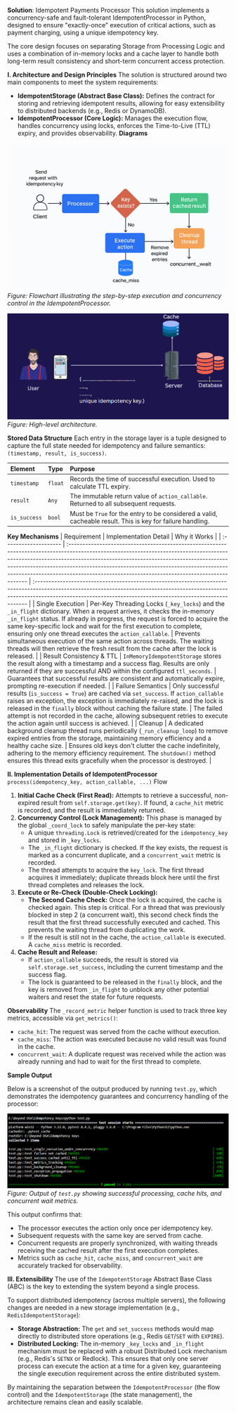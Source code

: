 ****Solution****: Idempotent Payments Processor
This solution implements a concurrency-safe and fault-tolerant IdempotentProcessor in Python, designed to ensure "exactly-once" execution of critical actions, such as payment charging, using a unique idempotency key.

The core design focuses on separating Storage from Processing Logic and uses a combination of in-memory locks and a cache layer to handle both long-term result consistency and short-term concurrent access protection.

**I. Architecture and Design Principles**
The solution is structured around two main components to meet the system requirements:

*   **IdempotentStorage (Abstract Base Class):** Defines the contract for storing and retrieving idempotent results, allowing for easy extensibility to distributed backends (e.g., Redis or DynamoDB).
*   **IdempotentProcessor (Core Logic):** Manages the execution flow, handles concurrency using locks, enforces the Time-to-Live (TTL) expiry, and provides observability.
**Diagrams**

![IdempotentProcessor Flowchart](./flowchart.png)
*Figure: Flowchart illustrating the step-by-step execution and concurrency control in the IdempotentProcessor.*

![System Architecture](./SYS.png)
*Figure: High-level architecture.*


**Stored Data Structure**
Each entry in the storage layer is a tuple designed to capture the full state needed for idempotency and failure semantics: `(timestamp, result, is_success)`.

| Element    | Type  | Purpose                                                                                                 |
| :--------- | :---- | :------------------------------------------------------------------------------------------------------ |
| `timestamp`  | `float` | Records the time of successful execution. Used to calculate TTL expiry.                                   |
| `result`     | `Any`   | The immutable return value of `action_callable`. Returned to all subsequent requests.                   |
| `is_success` | `bool`  | Must be `True` for the entry to be considered a valid, cacheable result. This is key for failure handling. |

**Key Mechanisms**
| Requirement           | Implementation Detail                                                                                                                                                                                                                                                                                                                                                                    | Why it Works                                                                                                                                                                                                                             |
| :-------------------- | :--------------------------------------------------------------------------------------------------------------------------------------------------------------------------------------------------------------------------------------------------------------------------------------------------------------------------------------------------------------------------------------- | :--------------------------------------------------------------------------------------------------------------------------------------------------------------------------------------------------------------------------------------- |
| Single Execution      | Per-Key Threading Locks (`_key_locks`) and the `_in_flight` dictionary. When a request arrives, it checks the in-memory `_in_flight` status. If already in progress, the request is forced to acquire the same key-specific lock and wait for the first execution to complete, ensuring only one thread executes the `action_callable`.                                                     | Prevents simultaneous execution of the same action across threads. The waiting threads will then retrieve the fresh result from the cache after the lock is released.                                                                      |
| Result Consistency & TTL | `InMemoryIdempotentStorage` stores the result along with a timestamp and a success flag. Results are only returned if they are successful AND within the configured `ttl_seconds`.                                                                                                                                                                                                       | Guarantees that successful results are consistent and automatically expire, prompting re-execution if needed.                                                                                                                            |
| Failure Semantics     | Only successful results (`is_success = True`) are cached via `set_success`. If `action_callable` raises an exception, the exception is immediately re-raised, and the lock is released in the `finally` block without caching the failure state.                                                                                                                                              | The failed attempt is not recorded in the cache, allowing subsequent retries to execute the action again until success is achieved.                                                                                                      |
| Cleanup               | A dedicated background cleanup thread runs periodically (`_run_cleanup_loop`) to remove expired entries from the storage, maintaining memory efficiency and a healthy cache size.                                                                                                                                                                                                           | Ensures old keys don't clutter the cache indefinitely, adhering to the memory efficiency requirement. The `shutdown()` method ensures this thread exits gracefully when the processor is destroyed.                                          |

**II. Implementation Details of IdempotentProcessor**
`process(idempotency_key, action_callable, ...)` Flow

1.  **Initial Cache Check (First Read):** Attempts to retrieve a successful, non-expired result from `self.storage.get(key)`. If found, a `cache_hit` metric is recorded, and the result is immediately returned.
2.  **Concurrency Control (Lock Management):** This phase is managed by the global `_coord_lock` to safely manipulate the per-key state:
    *   A unique `threading.Lock` is retrieved/created for the `idempotency_key` and stored in `_key_locks`.
    *   The `_in_flight` dictionary is checked. If the key exists, the request is marked as a concurrent duplicate, and a `concurrent_wait` metric is recorded.
    *   The thread attempts to acquire the `key_lock`. The first thread acquires it immediately; duplicate threads block here until the first thread completes and releases the lock.
3.  **Execute or Re-Check (Double-Check Locking):**
    *   **The Second Cache Check:** Once the lock is acquired, the cache is checked again. This step is critical. For a thread that was previously blocked in step 2 (a concurrent wait), this second check finds the result that the first thread successfully executed and cached. This prevents the waiting thread from duplicating the work.
    *   If the result is still not in the cache, the `action_callable` is executed. A `cache_miss` metric is recorded.
4.  **Cache Result and Release:**
    *   If `action_callable` succeeds, the result is stored via `self.storage.set_success`, including the current timestamp and the success flag.
    *   The lock is guaranteed to be released in the `finally` block, and the key is removed from `_in_flight` to unblock any other potential waiters and reset the state for future requests.

**Observability**
The `_record_metric` helper function is used to track three key metrics, accessible via `get_metrics()`:
*   `cache_hit`: The request was served from the cache without execution.
*   `cache_miss`: The action was executed because no valid result was found in the cache.
*   `concurrent_wait`: A duplicate request was received while the action was already running and had to wait for the first thread to complete.

**Sample Output**

Below is a screenshot of the output produced by running `test.py`, which demonstrates the idempotency guarantees and concurrency handling of the processor:

![Test Output](./TestOutput.png)
*Figure: Output of `test.py` showing successful processing, cache hits, and concurrent wait metrics.*

This output confirms that:
- The processor executes the action only once per idempotency key.
- Subsequent requests with the same key are served from cache.
- Concurrent requests are properly synchronized, with waiting threads receiving the cached result after the first execution completes.
- Metrics such as `cache_hit`, `cache_miss`, and `concurrent_wait` are accurately tracked for observability.

**III. Extensibility**
The use of the `IdempotentStorage` Abstract Base Class (ABC) is the key to extending the system beyond a single process.

To support distributed idempotency (across multiple servers), the following changes are needed in a new storage implementation (e.g., `RedisIdempotentStorage`):

*   **Storage Abstraction:** The `get` and `set_success` methods would map directly to distributed store operations (e.g., Redis `GET`/`SET` with `EXPIRE`).
*   **Distributed Locking:** The in-memory `_key_locks` and `_in_flight` mechanism must be replaced with a robust Distributed Lock mechanism (e.g., Redis's `SETNX` or Redlock). This ensures that only one server process can execute the action at a time for a given key, guaranteeing the single execution requirement across the entire distributed system.

By maintaining the separation between the `IdempotentProcessor` (the flow control) and the `IdempotentStorage` (the state management), the architecture remains clean and easily scalable.